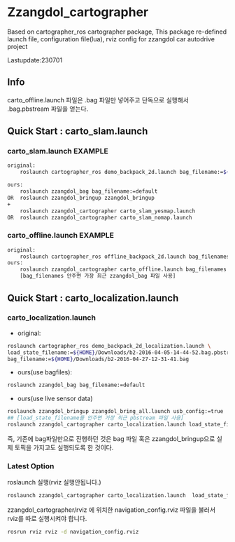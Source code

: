 # Zzangdol_cartographer

Based on cartographer_ros cartographer package,
This package re-defined launch file, configuration file(lua), rviz config
for zzangdol car autodrive project

Lastupdate:230701

## Info

carto_offline.launch 파일은 .bag 파일만 넣어주고 단독으로 실행해서 .bag.pbstream 파일을 얻는다.

## Quick Start : carto_slam.launch

### carto_slam.launch EXAMPLE

```bash
original:
    roslaunch cartographer_ros demo_backpack_2d.launch bag_filename:=${HOME}/Downloads/cartographer_paper_deutsches_museum.bag

ours:
    roslaunch zzangdol_bag bag_filename:=default
OR  roslaunch zzangdol_bringup zzangdol_bringup
+
    roslaunch zzangdol_cartographer carto_slam_yesmap.launch
OR  roslaunch zzangdol_cartographer carto_slam_nomap.launch
```

### carto_offline.launch EXAMPLE

```bash
original:
    roslaunch cartographer_ros offline_backpack_2d.launch bag_filenames:=${HOME}/Downloads/b2-2016-04-05-14-44-52.bag
ours:
    roslaunch zzangdol_cartographer carto_offline.launch bag_filenames:=bag_filename
    [bag_filenames 안주면 가장 최근 zzangdol_bag 파일 사용]

```

## Quick Start : carto_localization.launch

### carto_localization.launch

- original:

```bash
roslaunch cartographer_ros demo_backpack_2d_localization.launch \
load_state_filename:=${HOME}/Downloads/b2-2016-04-05-14-44-52.bag.pbstream \
bag_filename:=${HOME}/Downloads/b2-2016-04-27-12-31-41.bag
```

- ours(use bagfiles):

```bash
roslaunch zzangdol_bag bag_filename:=default
```

- ours(use live sensor data)

```bash
roslaunch zzangdol_bringup zzangdol_bring_all.launch usb_config:=true
## [load_state_filename를 안주면 가장 최근 pbstream 파일 사용]
roslaunch zzangdol_cartographer carto_localization.launch load_state_filename:=[bagpbstream_file_name]

```

즉, 기존에 bag파일만으로 진행하던 것은 bag 파일 혹은 zzangdol_bringup으로 실제 토픽을 가지고도 실행되도록 한 것이다.

### Latest Option

roslaunch 실행(rviz 실행안됩니다.)
```bash
roslaunch zzangdol_cartographer carto_localization.launch  load_state_filename:=2F_bag_2round_ver2 rviz:=false
```
zzangdol_cartographer/rviz 에 위치한 navigation_config.rviz 파일을 불러서 rviz를 따로 실행시켜야 합니다. 

```bash
rosrun rviz rviz -d navigation_config.rviz 
```